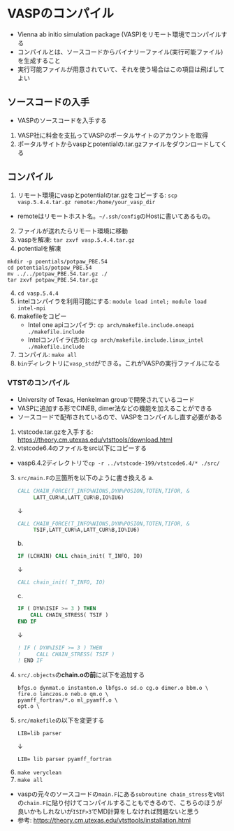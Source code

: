 # VASPのコンパイル
* Vienna ab initio simulation package (VASP)をリモート環境でコンパイルする
* コンパイルとは、ソースコードからバイナリーファイル(実行可能ファイル)を生成すること
* 実行可能ファイルが用意されていて、それを使う場合はこの項目は飛ばしてよい

## ソースコードの入手
* VASPのソースコードを入手する
1. VASP社に料金を支払ってVASPのポータルサイトのアカウントを取得
2. ポータルサイトからvaspとpotentialの.tar.gzファイルをダウンロードしてくる

## コンパイル
1. リモート環境にvaspとpotentialのtar.gzをコピーする: `scp vasp.5.4.4.tar.gz remote:/home/your_vasp_dir`
  * remoteはリモートホスト名。`~/.ssh/config`のHostに書いてあるもの。
2. ファイルが送れたらリモート環境に移動
3. vaspを解凍: `tar zxvf vasp.5.4.4.tar.gz`
4. potentialを解凍
  ```
  mkdir -p poentials/potpaw_PBE.54
  cd potentials/potpaw_PBE.54
  mv ../../potpaw_PBE.54.tar.gz ./
  tar zxvf potpaw_PBE.54.tar.gz
  ```
4. `cd vasp.5.4.4`
5. intelコンパイラを利用可能にする: `module load intel; module load intel-mpi`
6. makefileをコピー
    * Intel one apiコンパイラ: `cp arch/makefile.include.oneapi  ./makefile.include`
    * Intelコンパイラ(古め): `cp arch/makefile.include.linux_intel  ./makefile.include`
7. コンパイル: `make all`
8. `bin`ディレクトリに`vasp_std`ができる。これがVASPの実行ファイルになる

### VTSTのコンパイル
* University of Texas, Henkelman groupで開発されているコード
* VASPに追加する形でCINEB, dimer法などの機能を加えることができる
* ソースコードで配布されているので、VASPをコンパイルし直す必要がある

1. vtstcode.tar.gzを入手する: https://theory.cm.utexas.edu/vtsttools/download.html
2. vtstcode6.4のファイルをsrc以下にコピーする
  * vasp6.4.2ディレクトリで`cp -r ../vtstcode-199/vtstcode6.4/* ./src/`
3. `src/main.F`の三箇所を以下のように書き換える
    a.
    ```fortran
    CALL CHAIN_FORCE(T_INFO%NIONS,DYN%POSION,TOTEN,TIFOR, &
         LATT_CUR%A,LATT_CUR%B,IO%IU6)
    ```
    ↓
    ```fortran
    CALL CHAIN_FORCE(T_INFO%NIONS,DYN%POSION,TOTEN,TIFOR, &
         TSIF,LATT_CUR%A,LATT_CUR%B,IO%IU6)
    ```
    b.
    ```fortran
    IF (LCHAIN) CALL chain_init( T_INFO, IO)
    ```
    ↓
    ```fortran
    CALL chain_init( T_INFO, IO)
    ```
    c.
    ```fortran
    IF ( DYN%ISIF >= 3 ) THEN
        CALL CHAIN_STRESS( TSIF )
    END IF
    ```
    ↓
    ```fortran
    ! IF ( DYN%ISIF >= 3 ) THEN
    !     CALL CHAIN_STRESS( TSIF )
    ! END IF
    ```
4. `src/.objects`の**chain.oの前**に以下を追加する
    ```
    bfgs.o dynmat.o instanton.o lbfgs.o sd.o cg.o dimer.o bbm.o \
    fire.o lanczos.o neb.o qm.o \
    pyamff_fortran/*.o ml_pyamff.o \
    opt.o \
    ```
5. `src/makefile`の以下を変更する
    ```
    LIB=lib parser
    ```
    ↓
    ```
    LIB= lib parser pyamff_fortran
    ```
6. `make veryclean`
7. `make all`

* vaspの元々のソースコードの`main.F`にある`subroutine chain_stress`をvtstの`chain.F`に貼り付けてコンパイルすることもできるので、こちらのほうが良いかもしれないが`ISIF>3`でMD計算をしなければ問題ないと思う
* 参考: https://theory.cm.utexas.edu/vtsttools/installation.html
